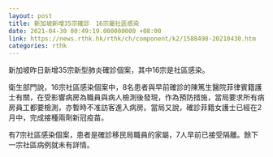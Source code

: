 ```yaml
---
layout: post
title: 新加坡新增35宗確診　16宗屬社區感染
date: 2021-04-30 00:49:19.000000000 +08:00
link: https://news.rthk.hk/rthk/ch/component/k2/1588498-20210430.htm
categories: rthk
---
```


新加坡昨日新增35宗新型肺炎確診個案，其中16宗是社區感染。

衛生部門說，16宗社區感染個案中，8名患者與早前確診的陳篤生醫院菲律賓籍護士有關，在受影響病房為職員與病人檢測後發現，作為預防措施，當局要求所有病房員工都要檢測，亦暫時不准訪客進入病房。當局又說，確診菲籍女護士已經在2月中，完成接種兩劑新冠疫苗。

有7宗社區感染個案，患者是確診移民局職員的家屬，7人早前已接受隔離。餘下一宗社區病例就未有詳情。

